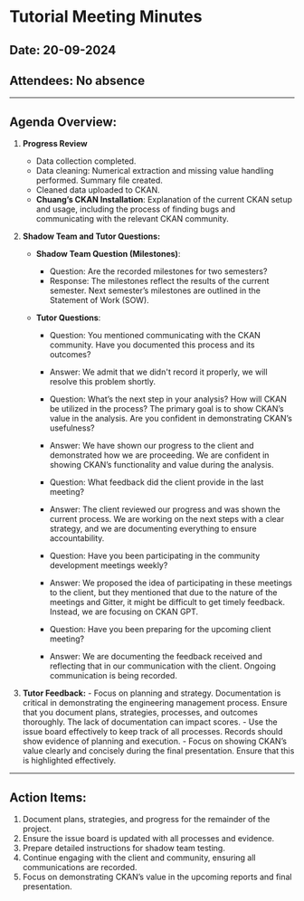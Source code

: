 # Tutorial Meeting Minutes

## Date: 20-09-2024
## Attendees: No absence


---

## Agenda Overview:
1. **Progress Review**
   - Data collection completed.
   - Data cleaning: Numerical extraction and missing value handling performed. Summary file created.
   - Cleaned data uploaded to CKAN.
   - **Chuang’s CKAN Installation**: Explanation of the current CKAN setup and usage, including the process of finding bugs and communicating with the relevant CKAN community.

2. **Shadow Team and Tutor Questions:**
   - **Shadow Team Question (Milestones)**:
     - Question: Are the recorded milestones for two semesters?
     - Response: The milestones reflect the results of the current semester. Next semester’s milestones are outlined in the Statement of Work (SOW).

   - **Tutor Questions**:
     - Question: You mentioned communicating with the CKAN community. Have you documented this process and its outcomes?
     - Answer: We admit that we didn't record it properly, we will resolve this problem shortly.
     
     - Question: What’s the next step in your analysis? How will CKAN be utilized in the process? The primary goal is to show CKAN’s value in the analysis. Are you confident in demonstrating CKAN’s usefulness?
     - Answer: We have shown our progress to the client and demonstrated how we are proceeding. We are confident in showing CKAN’s functionality and value during the analysis.
     
     - Question: What feedback did the client provide in the last meeting?
     - Answer: The client reviewed our progress and was shown the current process. We are working on the next steps with a clear strategy, and we are documenting everything to ensure accountability.

     - Question: Have you been participating in the community development meetings weekly? 
     - Answer: We proposed the idea of participating in these meetings to the client, but they mentioned that due to the nature of the meetings and Gitter, it might be difficult to get timely feedback. Instead, we are focusing on CKAN GPT.

     - Question: Have you been preparing for the upcoming client meeting?
     - Answer: We are documenting the feedback received and reflecting that in our communication with the client. Ongoing communication is being recorded.


3. **Tutor Feedback:** 
       - Focus on planning and strategy. Documentation is critical in demonstrating the engineering management process. Ensure that you document plans, strategies, processes, and outcomes thoroughly. The lack of documentation can impact scores.
       - Use the issue board effectively to keep track of all processes. Records should show evidence of planning and execution.
       - Focus on showing CKAN’s value clearly and concisely during the final presentation. Ensure that this is highlighted effectively.
---

## Action Items:
1. Document plans, strategies, and progress for the remainder of the project.
2. Ensure the issue board is updated with all processes and evidence.
3. Prepare detailed instructions for shadow team testing.
4. Continue engaging with the client and community, ensuring all communications are recorded.
5. Focus on demonstrating CKAN’s value in the upcoming reports and final presentation.
